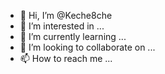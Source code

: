 - 👋 Hi, I’m @Keche8che
- 👀 I’m interested in ...
- 🌱 I’m currently learning ...
- 💞️ I’m looking to collaborate on ...
- 📫 How to reach me ...

<!---
Keche8che/Keche8che is a ✨ special ✨ repository because its `README.md` (this file) appears on your GitHub profile.
You can click the Preview link to take a look at your changes.
--->
